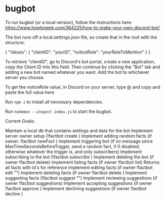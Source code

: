 # bugbot

To run bugbot (or a local version), follow the instructions here: https://www.howtogeek.com/364225/how-to-make-your-own-discord-bot/

The bot runs off a local.settings.json file, so create that in the root with the structure: 


{
    "Values": {
        "clientID": "yourID",
        "noticeRole": "yourRoleToMention"
    }
}


To retrieve "clientID", go to Discord's bot portal, create a new application, copy the Client ID into this field. Then continue by clicking the "Bot" tab and adding a new bot named whatever you want. Add the bot to whichever server you choose.

To get the noticeRole value, in Discord on your server, type \@<yourrolehere> and copy and paste the full value here

Run `npm i` to install all necessary dependencies.

Run `nodemon --inspect index.js` to start the bugbot.


Current Goals:

Maintain a local db that contains settings and data for the bot
Implement server owner setup (!factbot create <Name> <Trigger> <Moderators> <MaxTimeSecondsBeforeTrigger>)
Implement adding random facts (if owner: !factbot <Name> newFact <Fact> )
Implement triggering bot (if no message since MaxTimeSecondsBeforeTrigger, send a random fact, if 0 disabled, otherwise whatever the trigger is, and only subscribers)
Implement subscribing to the bot (!factbot subscribe <Name>)
Implement deleting the bot (if owner !factbot <Name> delete)
Implement listing facts (if owner !factbot <Name> list) Returns all facts with id's for reference
Implement editing facts (if owner !factbot <Name> edit <ID> "<New String>")
Implement deleting facts (if owner !factbot <Name> delete <ID>)
Implement suggesting facts (!factbot <Name> suggest "<New String>")
Implement reviewing suggestions (if owner !factbot <Name> suggestions)
Implement accepting suggestions (if owner !factbot <Name> approve <SuggestionID>)
Implement declining suggestions (if owner !factbot <Name> decline <SuggestionID>)
